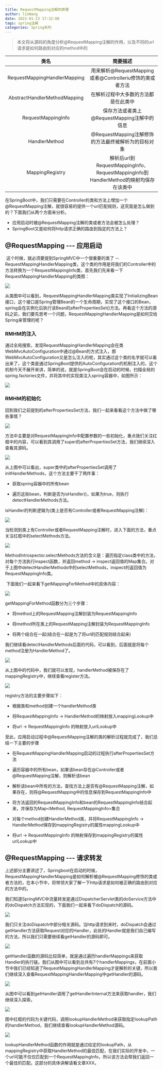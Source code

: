 ```yaml
---
title: RequestMapping注解的原理
author: linWang
date: 2022-01-23 17:32:08
tags: spring注解
categories: Spring系列
---
```


>   本文将从源码的角度分析@RequestMapping注解的作用，以及不同的url请求是如何路由到对应的method中的

|             类名             |                           简要描述                           |
| :--------------------------: | :----------------------------------------------------------: |
| RequestMappingHandlerMapping |   用来解析@RequestMapping或者@Controlleriu修饰的类或者方法   |
| AbstractHandlerMethodMapping |             在解析过程中大多数的方法都是在此类中             |
|      RequestMappingInfo      |         保存方法或者类上@RequestMapping注解中的信息          |
|        HandlerMethod         |     @RequestMapping注解修饰的方法最终被解析为的目标对象      |
|       MappingRegistry        | 解析后url到RequestMappingInfo、RequestMappingInfo到HandlerMethod的映射均保存在该类中 |

<!--more-->

​	在SpringBoot中，我们只需要在Controller的类和方法上增加一个@RequestMapping注解，就很容易的提供一个url匹配规则，这究竟是怎么做到的？下面我们从两个方面来分析。

*   应用启动时被@RequestMapping注解的类或者方法会被怎么处理？
*   SpringBoot又是如何将http请求正确的路由到指定的方法上？

## @RequestMapping --- 应用启动

​	这个时候，就必须要提到SpringMVC中一个很重要的类了 -- RequestMappingHandlerMapping类，这个类的作用是将我们的Controller中的方法转换为一个RequestMappingInfo类，首先我们先来看一下RequestMappingHandlerMapping的类图：

![](image-20220123180434628.png)

​	从类图中可以看到，RequestMappingHandlerMapping类实现了InitializingBean接口，这个接口是Spring管理Bean的一个生命周期，实现了这个接口的Bean，spring会在实例化后执行该Bean的afterPropertiesSet()方法。再看这个方法的源码之前，我们要先思考一个问题，RequestMappingHandlerMapping是如何交给Spring来管理的呢？

### RMHM的注入

​	通过全局搜索，发现RequestMappingHandlerMapping会在类WebMvcAutoConfiguration中通过@Bean的方式注入，那WebMvcAutoConfiguration又是怎么注入的呢，其实通过这个类的名字就可以看出来了，这个类是通过SpringBoot提供的AutoConfiguration的机制注入的，这个机制今天不展开来讲，简单的说，就是SpringBoot会在启动的时候，扫描全局的spring.factories文件，并将其中的实现类注入spring容器中，如图所示：

![](image-20220123183240651.png)

### RMHM的初始化

​	回到我们之前提到的afterPropertiesSet方法，我们一起来看看这个方法中做了哪些事情？

![](image-20220123184544242.png)

​	方法中主要是对RequestMappingInfo中配置参数的一些初始化，重点我们关注红框中的内容，可以看到其调用了super的afterPropertiesSet方法，我们继续深入查看其源码。

![](image-20220123185209742.png)

从上图中可以看出，super类中的afterPropertiesSet调用了initHandlerMethods，这个方法主要干了两件事：

*   获取spring容器中的所有bean

*   遍历这些bean，判断是否为isHandler()，如果为true，则执行detectHandlerMethods方法。

isHandler的判断逻辑为(类上是否有Controller或者RequestMapping注解)：

![](image-20220123190959468.png)

​	当检测到类上有Controller或者RequestMapping注解时，进入下面的方法，重点关注红框中的selectMethods方法。

![](image-20220123191213205.png) 

​	MethodIntrospector.selectMethods方法的含义是：遍历指定class类中的方法，对每个方法执行inspect函数，并返回method -> inspect返回值的Map集合。对于上图中detectHandlerMethods中的selectMethods，inspect的返回值为RequestMappingInfo类。

​	下面我们一起来看下getMappingForMethod中的具体内容：

![](image-20220123193153797.png)

getMappingForMethod函数分为三个步骤：

*   将method上的RequestMapping注解封装为RequestMappingInfo

*   将method所在类上的RequestMapping注解封装为RequestMappingInfo

*   将两个结合在一起(结合在一起是为了将url的匹配规则结合起来)

我们继续看detectHandlerMethods后面的代码，可以看到，后面就是将每个method注册为HandlerMethod了。

![](image-20220123193720661.png)

从上图中的代码中，我们就可以发现，handlerMethod被保存在了mappingRegistry中，继续查看register方法。

![](image-20220123193843918.png)

registry方法的主要步骤如下：

*    根据类和method创建一个handlerMethod类

*   将RequestMappingInfo -> HandlerMethod的映射放入mappingLookup中

*   将url -> RequestMappingInfo 的映射放入urlLookup中

至此，应用启动过程中@RequestMapping注解的类的解析过程就完成了，我们总结一下主要的步骤

*   在RequestMappingHandlerMapping启动的过程执行afterPropertiesSet方法

*   遍历容器中的所有bean，如果该bean存在@Controller或者@RequestMapping注解，则解析该bean

*   解析该bean中所有的方法，查找方法上是否有@RequestMapping注解，如果存在，则将@RequestMapping中的信息保存到RequestMappingInfo中

*   将方法返回的RequestMappingInfo和bean的RequestMappingInfo结合起来，并保存为Map<Method, RequestMappingInfo>集合

*   对每个method创建HandlerMethod类，并将RequestMappingInfo -> HandlerMethod保存到mappingRegistry的属性mappingLookup中

*   将url -> RequestMappingInfo 的映射保存到mappingRegistry的属性urlLookup中

## @RequestMapping --- 请求转发

​	上述部分主要讲述了，Springboot在启动的时候，RequestMappingHandlerMapping是如何解析被@RequestMapping修饰的类或者方法的，在本小节中，将带领大家了解一下http请求是如何被正确的路由到对应的方法中的。

​	我们知道SpringMVC中流量转发是通过DispatcherServlet类的doService方法中的doDispatch方法实现的，下面我们一起来看下doDispatch的源码。

![](image-20220123200238042.png)

​	我们只关注doDispatch中部分相关源码。当http请求到来时，doDispatch会通过getHandler方法获取Request对应的Handler，此处的Handler就是我们自己编写的方法，所以我们只需要继续看getHandler的源码即可。

![](image-20220123201008364.png)

​	getHandler函数的源码比较简单，就是通过遍历handlerMappings来获取Handler的执行链。我们从图中可以看到总共有7个handlerMappings，在前面小节中我们已经知道了RequestMappingHandlerMapping才是解析的关键，所以我们继续深入查看RequestMappingHandlerMapping中getHandler的源码。

![](image-20220123201411809.png)

从图中可以看到getHandler调用了getHandlerInternal方法来获取handler，我们继续深入探索。

![](image-20220123201623903.png)

图中红框的代码为关键代码，调用lookupHandlerMethod来获取指定lookupPath的handlerMethod，我们继续查看lookupHandlerMethod源码。

![](image-20220123202048571.png)

​	lookupHandlerMethod函数的作用就是通过给定的lookupPath，从mappingRegistry中获取HandlerMethod的最佳匹配，在我们实际的开发中，一个url可能不仅仅匹配到一个RequestMappingInfo，所以该方法会帮我们返回一个最佳的匹配。这部分的具体讲解请看文章XXX。
